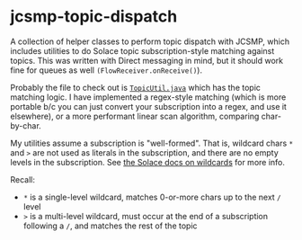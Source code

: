 # jcsmp-topic-dispatch

A collection of helper classes to perform topic dispatch with JCSMP, which includes utilities to do Solace topic subscription-style matching against topics.
This was written with Direct messaging in mind, but it should work fine for queues as well `(FlowReceiver.onReceive()`).  

Probably the file to check out is [`TopicUtil.java`](https://github.com/aaron-613/jcsmp-topic-dispatch/blob/main/topic-dispatch-lib/src/main/java/dev/solace/aaron/topic/TopicUtil.java)
which has the topic matching logic.  I have implemented a regex-style matching (which is more portable b/c
you can just convert your subscription into a regex, and use it elsewhere), or a more performant linear scan algorithm, comparing char-by-char.

My utilities assume a subscription is "well-formed".  That is, wildcard chars `*` and `>` are not used as literals in the subscription, and there are no empty levels
in the subscription.  See [the Solace docs on wildcards](https://docs.solace.com/Messaging/Wildcard-Charaters-Topic-Subs.htm) for more info.

Recall:

- `*` is a single-level wildcard, matches 0-or-more chars up to the next `/` level
- `>` is a multi-level wildcard, must occur at the end of a subscription following a `/`, and matches the rest of the topic





